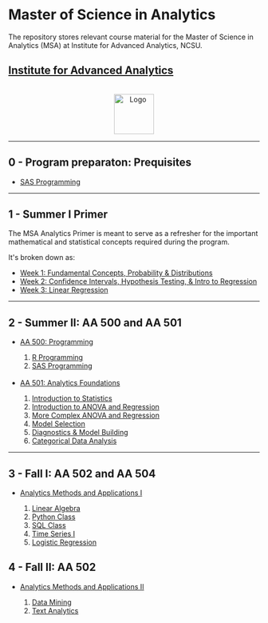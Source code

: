 # Master of Science in Analytics
The repository stores relevant course material for the Master of Science in Analytics (MSA) at Institute for Advanced Analytics, NCSU.

## [Institute for Advanced Analytics](https://analytics.ncsu.edu/)


<!-- PROJECT LOGO -->
<br />
<div align="center">
  <a href="https://github.com/othneildrew/Best-README-Template">
    <img src="https://user-images.githubusercontent.com/17868964/171038252-c57a852c-3bf0-4fa6-9765-5c6c1d07f51e.png" alt="Logo" width="80" height="80">
  </a>
 </div>
 
---
## 0 - Program preparaton: Prequisites

* [SAS Programming](https://github.com/nikkhil13/msa-iaa-ncsu/tree/main/00.%20Pre-requisites/SAS%20Programming%201)

---

## 1 - Summer I Primer

The MSA Analytics Primer is meant to serve as a refresher for the important mathematical and statistical concepts required during the program.

It's broken down as:

* [Week 1: Fundamental Concepts, Probability & Distributions](https://github.com/nikkhil13/msa-iaa-ncsu/tree/main/01.%20Summer%20I%20Analytics%20Primer/Week%201)
* [Week 2: Confidence Intervals, Hypothesis Testing, & Intro to Regression](https://github.com/nikkhil13/msa-iaa-ncsu/tree/main/01.%20Summer%20I%20Analytics%20Primer/Week%202)
* [Week 3: Linear Regression](https://github.com/nikkhil13/msa-iaa-ncsu/tree/main/01.%20Summer%20I%20Analytics%20Primer/Week%203)


---

## 2 - Summer II: AA 500 and AA 501

<ul>
  <li> <a href="https://github.com/nikkhil13/msa-iaa-ncsu/tree/main/02.%20Summer%20II/AA500%20-%20Programming">AA 500: Programming</a></li>

  <ol>
    <li><a href="https://github.com/nikkhil13/msa-iaa-ncsu/tree/main/02.%20Summer%20II/AA500%20-%20Programming/R%20Programming%20-%20Labwork">R Programming</a></li>
    <li><a href="https://github.com/nikkhil13/msa-iaa-ncsu/tree/main/02.%20Summer%20II/AA500%20-%20Programming/SAS%20Programming%20-%20Labwork">SAS Programming</a></li>
  </ol>

  <br>
  
  <li> <a href="https://github.com/nikkhil13/msa-iaa-ncsu/tree/main/02.%20Summer%20II/AA501%20-%20Analytics%20Foundations">AA 501: Analytics Foundations</a></li>

  <ol>
    <li><a href="https://github.com/nikkhil13/msa-iaa-ncsu/tree/main/02.%20Summer%20II/AA501%20-%20Analytics%20Foundations/1%20-%20Introduction%20to%20Statistics">Introduction to Statistics</a></li>
    <li><a href="https://github.com/nikkhil13/msa-iaa-ncsu/tree/main/02.%20Summer%20II/AA501%20-%20Analytics%20Foundations/2%20-%20Introduction%20to%20ANOVA%20and%20Regression">Introduction to ANOVA and Regression</a></li>
    <li><a href="https://github.com/nikkhil13/msa-iaa-ncsu/tree/main/02.%20Summer%20II/AA501%20-%20Analytics%20Foundations/3%20-%20More%20Complex%20ANOVA%20and%20Regression">More Complex ANOVA and Regression</a></li>
    <li><a href="https://github.com/nikkhil13/msa-iaa-ncsu/tree/main/02.%20Summer%20II/AA501%20-%20Analytics%20Foundations/4%20-%20Model%20Selection">Model Selection</a></li>
    <li><a href="https://github.com/nikkhil13/msa-iaa-ncsu/tree/main/02.%20Summer%20II/AA501%20-%20Analytics%20Foundations/5%20-%20Diagnostics%20%26%20Model%20Building">Diagnostics & Model Building</a></li>
    <li><a href="https://github.com/nikkhil13/msa-iaa-ncsu/tree/main/02.%20Summer%20II/AA501%20-%20Analytics%20Foundations/6%20-%20Categorical%20Data%20Analysis">Categorical Data Analysis</a></li>
  </ol>
</ul>

---

## 3 - Fall I: AA 502 and AA 504

<ul> 

  <li> <a href="">Analytics Methods and Applications I</a></li>

  <ol>
    <li><a href="https://github.com/nikkhil13/msa-iaa-ncsu/tree/main/03.%20Fall%20I/Linear%20Algebra">Linear Algebra</a></li>

  <li><a href="">Python Class</a></li>

  <li><a href="">SQL Class</a></li>

  <li><a href="">Time Series I</a></li>

  <li><a href="">Logistic Regression</a></li>

  </ol>
</ul>

## 4 - Fall II: AA 502

<ul> 

  <li> <a href="https://github.com/nikkhil13/msa-iaa-ncsu/tree/main/00.%20Pre-requisites/SAS%20Programming%201">Analytics Methods and Applications II</a></li>

  <ol>
  <li><a href="https://github.com/nikkhil13/msa-iaa-ncsu/tree/main/04.%20Fall%20II/Data%20Mining">Data Mining</a></li>

  <li><a href="https://github.com/nikkhil13/msa-iaa-ncsu/tree/main/04.%20Fall%20II/Text%20Analytics">Text Analytics</a></li>

  </ol>

</ul>